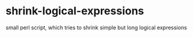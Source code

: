 shrink-logical-expressions
==========================

small perl script, which tries to shrink simple but long logical expressions
